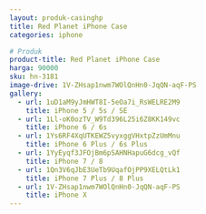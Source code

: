 ```yaml
---
layout: produk-casinghp
title: Red Planet iPhone Case
categories: iphone

# Produk
product-title: Red Planet iPhone Case
harga: 90000
sku: hn-3181
image-drive: 1V-ZHsap1nwm7WOlQnHn0-JqQN-aqF-PS
gallery:
  - url: 1uD1aM9yJmHWT8I-5eOa7i_RsWELRE2M9
    title: iPhone 5 / 5s / SE
  - url: 1Ll-oK0ozTV_W9Td396L25i6Z8KK149vc
    title: iPhone 6 / 6s
  - url: 1Ys6RF4XqUTKEWZ5vyxggVHxtpZzUmMnu
    title: iPhone 6 Plus / 6s Plus
  - url: 1YyEyqf3JFOjBm6pSAHNHapuG6dcg_vQf
    title: iPhone 7 / 8
  - url: 1Qn3V6qJbE3UeTb9UqafOjPP9XELQtLk1
    title: iPhone 7 Plus / 8 Plus
  - url: 1V-ZHsap1nwm7WOlQnHn0-JqQN-aqF-PS
    title: iPhone X
---
```

